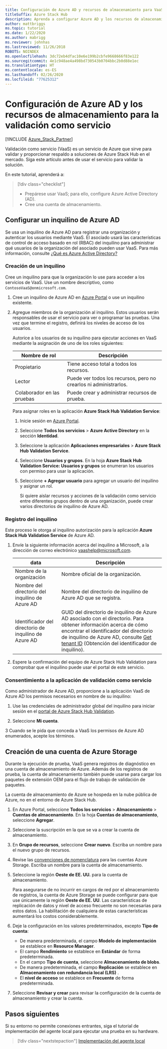 ```yaml
---
title: Configuración de Azure AD y recursos de almacenamiento para VaaS
titleSuffix: Azure Stack Hub
description: Aprenda a configurar Azure AD y los recursos de almacenamiento para la validación como servicio de Azure Stack Hub.
author: mattbriggs
ms.topic: tutorial
ms.date: 1/22/2020
ms.author: mabrigg
ms.reviewer: johnhas
ms.lastreviewed: 11/26/2018
ROBOTS: NOINDEX
ms.openlocfilehash: 3dc72eb4dfac10e6e199b2cbfe9668666f83e122
ms.sourcegitcommit: 4e1c948ae4a498bd730543b0704bbc2b0d88e1ec
ms.translationtype: HT
ms.contentlocale: es-ES
ms.lasthandoff: 02/26/2020
ms.locfileid: "77625312"
---
```

# <a name="set-up-azure-ad-and-storage-resources-for-validation-as-a-service"></a>Configuración de Azure AD y los recursos de almacenamiento para la validación como servicio

[!INCLUDE [Azure_Stack_Partner](./includes/azure-stack-partner-appliesto.md)]

Validación como servicio (VaaS) es un servicio de Azure que sirve para validar y proporcionar respaldo a soluciones de Azure Stack Hub en el mercado. Siga este artículo antes de usar el servicio para validar la solución.

En este tutorial, aprenderá a:

> [!div class="checklist"]
> * Prepárese usar VaaS; para ello, configure Azure Active Directory (AD).
> * Cree una cuenta de almacenamiento.

## <a name="configure-an-azure-ad-tenant"></a>Configurar un inquilino de Azure AD

Se usa un inquilino de Azure AD para registrar una organización y autenticar los usuarios mediante VaaS. El asociado usará las características de control de acceso basado en rol (RBAC) del inquilino para administrar qué usuarios de la organización del asociado pueden usar VaaS. Para más información, consulte [¿Qué es Azure Active Directory?](https://docs.microsoft.com/azure/active-directory/fundamentals/active-directory-whatis)

### <a name="create-a-tenant"></a>Creación de un inquilino

Cree un inquilino para que la organización lo use para acceder a los servicios de VaaS. Use un nombre descriptivo, como `ContosoVaaS@onmicrosoft.com`.

1. Cree un inquilino de Azure AD en [Azure Portal](https://portal.azure.com) o use un inquilino existente. <!-- For instructions on creating new Azure AD tenants, see [Get started with Azure AD](https://docs.microsoft.com/azure/active-directory/get-started-azure-ad). -->

2. Agregue miembros de la organización al inquilino. Estos usuarios serán responsables de usar el servicio para ver o programar las pruebas. Una vez que termine el registro, definirá los niveles de acceso de los usuarios.

    Autorice a los usuarios de su inquilino para ejecutar acciones en VaaS mediante la asignación de uno de los roles siguientes:

    | Nombre de rol | Descripción |
    |---------------------|------------------------------------------|
    | Propietario | Tiene acceso total a todos los recursos. |
    | Lector | Puede ver todos los recursos, pero no crearlos ni administrarlos. |
    | Colaborador en las pruebas | Puede crear y administrar recursos de prueba. |

    Para asignar roles en la aplicación **Azure Stack Hub Validation Service**:

   1. Inicie sesión en [Azure Portal](https://portal.azure.com).
   2. Seleccione **Todos los servicios** > **Azure Active Directory** en la sección **Identidad**.
   3. Seleccione la aplicación **Aplicaciones empresariales** > **Azure Stack Hub Validation Service**.
   4. Seleccione **Usuarios y grupos**. En la hoja **Azure Stack Hub Validation Service: Usuarios y grupos** se enumeran los usuarios con permiso para usar la aplicación.
   5. Seleccione **+ Agregar usuario** para agregar un usuario del inquilino y asignar un rol.

      Si quiere aislar recursos y acciones de la validación como servicio entre diferentes grupos dentro de una organización, puede crear varios directorios de inquilino de Azure AD.

### <a name="register-your-tenant"></a>Registro del inquilino

Este proceso le otorga al inquilino autorización para la aplicación **Azure Stack Hub Validation Service** de Azure AD.

1. Envíe la siguiente información acerca del inquilino a Microsoft, a la dirección de correo electrónico [vaashelp@microsoft.com](mailto:vaashelp@microsoft.com).

    | data | Descripción |
    |--------------------------------|---------------------------------------------------------------------------------------------|
    | Nombre de la organización | Nombre oficial de la organización. |
    | Nombre del directorio del inquilino de Azure AD | Nombre del directorio de inquilino de Azure AD que se registra. |
    | Identificador del directorio de inquilino de Azure AD | GUID del directorio de inquilino de Azure AD asociado con el directorio. Para obtener información acerca de cómo encontrar el identificador del directorio de inquilino de Azure AD, consulte [Get tenant ID](https://docs.microsoft.com/azure/azure-resource-manager/resource-group-create-service-principal-portal#get-values-for-signing-in) (Obtención del identificador de inquilino). |

2. Espere la confirmación del equipo de Azure Stack Hub Validation para comprobar que el inquilino puede usar el portal de este servicio.

### <a name="consent-to-the-vaas-app"></a>Consentimiento a la aplicación de validación como servicio

Como administrador de Azure AD, proporcione a la aplicación VaaS de Azure AD los permisos necesarios en nombre de su inquilino:

1. Use las credenciales de administrador global del inquilino para iniciar sesión en el [portal de Azure Stack Hub Validation](https://azurestackvalidation.com/).

2. Seleccione **Mi cuenta**.

3 Cuando se le pida que conceda a VaaS los permisos de Azure AD enumerados, acepte los términos.

## <a name="create-an-azure-storage-account"></a>Creación de una cuenta de Azure Storage

Durante la ejecución de prueba, VaaS genera registros de diagnóstico en una cuenta de almacenamiento de Azure. Además de los registros de prueba, la cuenta de almacenamiento también puede usarse para cargar los paquetes de extensión OEM para el flujo de trabajo de validación de paquetes.

La cuenta de almacenamiento de Azure se hospeda en la nube pública de Azure, no en el entorno de Azure Stack Hub.

1. En Azure Portal, seleccione **Todos los servicios** > **Almacenamiento** > **Cuentas de almacenamiento**. En la hoja **Cuentas de almacenamiento**, seleccione **Agregar**.

2. Seleccione la suscripción en la que se va a crear la cuenta de almacenamiento.

3. En **Grupo de recursos**, seleccione **Crear nuevo**. Escriba un nombre para el nuevo grupo de recursos.

4. Revise las [convenciones de nomenclatura](/azure/cloud-adoption-framework/ready/azure-best-practices/naming-and-tagging#storage) para las cuentas Azure Storage. Escriba un nombre para la cuenta de almacenamiento.

5. Seleccione la región **Oeste de EE. UU.** para la cuenta de almacenamiento.

    Para asegurarse de no incurrir en cargos de red por el almacenamiento de registros, la cuenta de Azure Storage se puede configurar para que use únicamente la región **Oeste de EE. UU**. Las características de replicación de datos y nivel de acceso frecuente no son necesarias para estos datos. La habilitación de cualquiera de estas características aumentará los costos considerablemente.

6. Deje la configuración en los valores predeterminados, excepto **Tipo de cuenta**:

    - De manera predeterminada, el campo **Modelo de implementación** se establece en **Resource Manager**.
    - El campo **Rendimiento** se establece en **Estándar** de forma predeterminada.
    - En el campo **Tipo de cuenta**, seleccione **Almacenamiento de blobs**.
    - De manera predeterminada, el campo **Replicación** se establece en **Almacenamiento con redundancia local (LRS)** .
    - El **nivel de acceso** se establece en **Frecuente** de forma predeterminada.

7. Seleccione **Revisar y crear** para revisar la configuración de la cuenta de almacenamiento y crear la cuenta.

## <a name="next-steps"></a>Pasos siguientes

Si su entorno no permite conexiones entrantes, siga el tutorial de implementación del agente local para ejecutar una prueba en su hardware.

> [!div class="nextstepaction"]
> [Implementación del agente local](azure-stack-vaas-local-agent.md)
